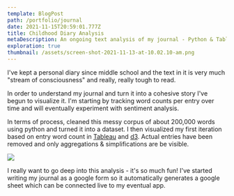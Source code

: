 ```yaml
---
template: BlogPost
path: /portfolio/journal
date: 2021-11-15T20:59:01.777Z
title: Childhood Diary Analysis
metaDescription: An ongoing text analysis of my journal - Python & Tableau
exploration: true
thumbnail: /assets/screen-shot-2021-11-13-at-10.02.10-am.png
---
```

I've kept a personal diary since middle school and the text in it is very much "stream of consciousness" and really, really tough to read. 

In order to understand my journal and turn it into a cohesive story I've begun to visualize it. I'm starting by tracking word counts per entry over time and will eventually experiment with sentiment analysis.

In terms of process, cleaned this messy corpus of about 200,000 words using python and turned it into a dataset. I then visualized my first iteration based on entry word count in [Tableau](https://public.tableau.com/app/profile/rye.zupancis/viz/ChildhoodJournalAnalysis/Overview?publish=yes) and [d3](https://ryezzz.github.io/visualization-sketches/childhood-diary/). Actual entries have been removed and only aggregations & simplifications are be visible.

![](/assets/screen-shot-2021-11-13-at-10.03.03-am.png)

I really want to go deep into this analysis - it's so much fun! I've started writing my journal as a google form so it automatically generates a google sheet which can be connected live to my eventual app.